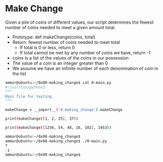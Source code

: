 # Make Change
Given a pile of coins of different values,
our script determines the fewest number of coins needed to meet a given amount total.

* Prototype: def makeChange(coins, total)
* Return: fewest number of coins needed to meet total
    * If total is 0 or less, return 0
    * If total cannot be met by any number of coins we have, return -1
* coins is a list of the values of the coins in our possession
* The value of a coin is an integer greater than 0
* We assume we have an infinite number of each denomination of coin in the list

```bash
ammar@ubuntu:~/0x08-making_change$ cat 0-main.py
#!/usr/bin/python3
"""
Main file for testing
"""

makeChange = __import__('0-making_change').makeChange

print(makeChange([1, 2, 25], 37))

print(makeChange([1256, 54, 48, 16, 102], 1453))

ammar@ubuntu:~/0x08-making_change$
ammar@ubuntu:~/0x08-making_change$ ./0-main.py
7
-1
ammar@ubuntu:~/0x08-making_change$
```
